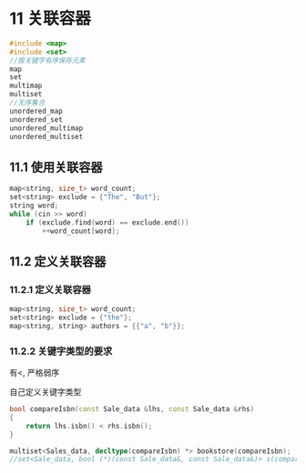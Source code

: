 # 11 关联容器
```c++
#include <map>
#include <set>
//按关键字有序保存元素
map
set
multimap
multiset
//无序集合
unordered_map
unordered_set
unordered_multimap
unordered_multiset
```
## 11.1 使用关联容器
```c++
map<string, size_t> word_count;
set<string> exclude = {"The", "But"};
string word;
while (cin >> word)
    if (exclude.find(word) == exclude.end())
        ++word_count[word];
```
## 11.2 定义关联容器
### 11.2.1 定义关联容器
```c++
map<string, size_t> word_count;
set<string> exclude = {"the"};
map<string, string> authors = {{"a", "b"}};
```
### 11.2.2 关键字类型的要求
有<, 严格弱序

自己定义关键字类型
```c++
bool compareIsbn(const Sale_data &lhs, const Sale_data &rhs) 
{
    return lhs.isbn() < rhs.isbn();
}

multiset<Sales_data, decltype(compareIsbn) *> bookstore(compareIsbn);
//set<Sale_data, bool (*)(const Sale_data&, const Sale_data&)> s(compareIsbn);
```